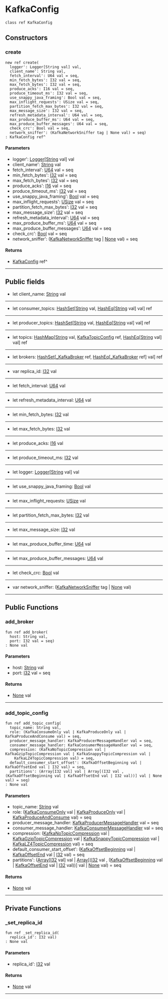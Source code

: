 # KafkaConfig

```pony
class ref KafkaConfig
```

## Constructors

### create

```pony
new ref create(
  logger': Logger[String val] val,
  client_name': String val,
  fetch_interval': U64 val = seq,
  min_fetch_bytes': I32 val = seq,
  max_fetch_bytes': I32 val = seq,
  produce_acks': I16 val = seq,
  produce_timeout_ms': I32 val = seq,
  use_snappy_java_framing': Bool val = seq,
  max_inflight_requests': USize val = seq,
  partition_fetch_max_bytes': I32 val = seq,
  max_message_size': I32 val = seq,
  refresh_metadata_interval': U64 val = seq,
  max_produce_buffer_ms': U64 val = seq,
  max_produce_buffer_messages': U64 val = seq,
  check_crc': Bool val = seq,
  network_sniffer': (KafkaNetworkSniffer tag | None val) = seq)
: KafkaConfig ref^
```
#### Parameters

*   logger': [Logger](.-customlogger-Logger)\[[String](builtin-String) val\] val
*   client_name': [String](builtin-String) val
*   fetch_interval': [U64](builtin-U64) val = seq
*   min_fetch_bytes': [I32](builtin-I32) val = seq
*   max_fetch_bytes': [I32](builtin-I32) val = seq
*   produce_acks': [I16](builtin-I16) val = seq
*   produce_timeout_ms': [I32](builtin-I32) val = seq
*   use_snappy_java_framing': [Bool](builtin-Bool) val = seq
*   max_inflight_requests': [USize](builtin-USize) val = seq
*   partition_fetch_max_bytes': [I32](builtin-I32) val = seq
*   max_message_size': [I32](builtin-I32) val = seq
*   refresh_metadata_interval': [U64](builtin-U64) val = seq
*   max_produce_buffer_ms': [U64](builtin-U64) val = seq
*   max_produce_buffer_messages': [U64](builtin-U64) val = seq
*   check_crc': [Bool](builtin-Bool) val = seq
*   network_sniffer': ([KafkaNetworkSniffer](pony-kafka-KafkaNetworkSniffer) tag | [None](builtin-None) val) = seq

#### Returns

* [KafkaConfig](pony-kafka-KafkaConfig) ref^

---

## Public fields

* let client_name: [String](builtin-String) val

---

* let consumer_topics: [HashSet](collections-HashSet)\[[String](builtin-String) val, [HashEq](collections-HashEq)\[[String](builtin-String) val\] val\] ref

---

* let producer_topics: [HashSet](collections-HashSet)\[[String](builtin-String) val, [HashEq](collections-HashEq)\[[String](builtin-String) val\] val\] ref

---

* let topics: [HashMap](collections-HashMap)\[[String](builtin-String) val, [KafkaTopicConfig](pony-kafka-KafkaTopicConfig) ref, [HashEq](collections-HashEq)\[[String](builtin-String) val\] val\] ref

---

* let brokers: [HashSet](collections-HashSet)\[[_KafkaBroker](pony-kafka-_KafkaBroker) ref, [HashEq](collections-HashEq)\[[_KafkaBroker](pony-kafka-_KafkaBroker) ref\] val\] ref

---

* var replica_id: [I32](builtin-I32) val

---

* let fetch_interval: [U64](builtin-U64) val

---

* let refresh_metadata_interval: [U64](builtin-U64) val

---

* let min_fetch_bytes: [I32](builtin-I32) val

---

* let max_fetch_bytes: [I32](builtin-I32) val

---

* let produce_acks: [I16](builtin-I16) val

---

* let produce_timeout_ms: [I32](builtin-I32) val

---

* let logger: [Logger](.-customlogger-Logger)\[[String](builtin-String) val\] val

---

* let use_snappy_java_framing: [Bool](builtin-Bool) val

---

* let max_inflight_requests: [USize](builtin-USize) val

---

* let partition_fetch_max_bytes: [I32](builtin-I32) val

---

* let max_message_size: [I32](builtin-I32) val

---

* let max_produce_buffer_time: [U64](builtin-U64) val

---

* let max_produce_buffer_messages: [U64](builtin-U64) val

---

* let check_crc: [Bool](builtin-Bool) val

---

* var network_sniffer: ([KafkaNetworkSniffer](pony-kafka-KafkaNetworkSniffer) tag | [None](builtin-None) val)

---

## Public Functions

### add_broker

```pony
fun ref add_broker(
  host: String val,
  port: I32 val = seq)
: None val
```
#### Parameters

*   host: [String](builtin-String) val
*   port: [I32](builtin-I32) val = seq

#### Returns

* [None](builtin-None) val

---

### add_topic_config

```pony
fun ref add_topic_config(
  topic_name: String val,
  role: (KafkaConsumeOnly val | KafkaProduceOnly val | KafkaProduceAndConsume val) = seq,
  producer_message_handler: KafkaProducerMessageHandler val = seq,
  consumer_message_handler: KafkaConsumerMessageHandler val = seq,
  compression: (KafkaNoTopicCompression val | KafkaGzipTopicCompression val | KafkaSnappyTopicCompression val | 
    KafkaLZ4TopicCompression val) = seq,
  default_consumer_start_offset': (KafkaOffsetBeginning val | KafkaOffsetEnd val | I32 val) = seq,
  partitions': (Array[I32 val] val | Array[(I32 val , (KafkaOffsetBeginning val | KafkaOffsetEnd val | I32 val))] val | None val) = seq)
: None val
```
#### Parameters

*   topic_name: [String](builtin-String) val
*   role: ([KafkaConsumeOnly](pony-kafka-KafkaConsumeOnly) val | [KafkaProduceOnly](pony-kafka-KafkaProduceOnly) val | [KafkaProduceAndConsume](pony-kafka-KafkaProduceAndConsume) val) = seq
*   producer_message_handler: [KafkaProducerMessageHandler](pony-kafka-KafkaProducerMessageHandler) val = seq
*   consumer_message_handler: [KafkaConsumerMessageHandler](pony-kafka-KafkaConsumerMessageHandler) val = seq
*   compression: ([KafkaNoTopicCompression](pony-kafka-KafkaNoTopicCompression) val | [KafkaGzipTopicCompression](pony-kafka-KafkaGzipTopicCompression) val | [KafkaSnappyTopicCompression](pony-kafka-KafkaSnappyTopicCompression) val | 
    [KafkaLZ4TopicCompression](pony-kafka-KafkaLZ4TopicCompression) val) = seq
*   default_consumer_start_offset': ([KafkaOffsetBeginning](pony-kafka-KafkaOffsetBeginning) val | [KafkaOffsetEnd](pony-kafka-KafkaOffsetEnd) val | [I32](builtin-I32) val) = seq
*   partitions': ([Array](builtin-Array)\[[I32](builtin-I32) val\] val | [Array](builtin-Array)\[([I32](builtin-I32) val , ([KafkaOffsetBeginning](pony-kafka-KafkaOffsetBeginning) val | [KafkaOffsetEnd](pony-kafka-KafkaOffsetEnd) val | [I32](builtin-I32) val))\] val | [None](builtin-None) val) = seq

#### Returns

* [None](builtin-None) val

---

## Private Functions

### _set_replica_id

```pony
fun ref _set_replica_id(
  replica_id': I32 val)
: None val
```
#### Parameters

*   replica_id': [I32](builtin-I32) val

#### Returns

* [None](builtin-None) val

---

